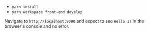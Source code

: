 
- `yarn install`
- `yarn workspace front-end develop`

Navigate to `http://localhost:9000` and expect to see `Hello 1!` in the browser's console and no error.

